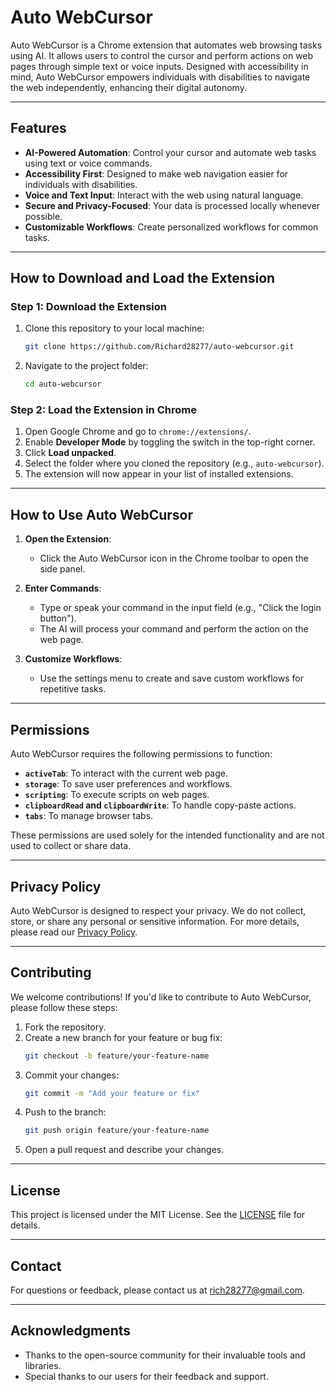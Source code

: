 # Auto WebCursor

Auto WebCursor is a Chrome extension that automates web browsing tasks using AI. It allows users to control the cursor and perform actions on web pages through simple text or voice inputs. Designed with accessibility in mind, Auto WebCursor empowers individuals with disabilities to navigate the web independently, enhancing their digital autonomy.

---

## Features

- **AI-Powered Automation**: Control your cursor and automate web tasks using text or voice commands.
- **Accessibility First**: Designed to make web navigation easier for individuals with disabilities.
- **Voice and Text Input**: Interact with the web using natural language.
- **Secure and Privacy-Focused**: Your data is processed locally whenever possible.
- **Customizable Workflows**: Create personalized workflows for common tasks.

---

## How to Download and Load the Extension

### Step 1: Download the Extension
1. Clone this repository to your local machine:
   ```bash
   git clone https://github.com/Richard28277/auto-webcursor.git
   ```
2. Navigate to the project folder:
   ```bash
   cd auto-webcursor
   ```

### Step 2: Load the Extension in Chrome
1. Open Google Chrome and go to `chrome://extensions/`.
2. Enable **Developer Mode** by toggling the switch in the top-right corner.
3. Click **Load unpacked**.
4. Select the folder where you cloned the repository (e.g., `auto-webcursor`).
5. The extension will now appear in your list of installed extensions.

---

## How to Use Auto WebCursor

1. **Open the Extension**:
   - Click the Auto WebCursor icon in the Chrome toolbar to open the side panel.

2. **Enter Commands**:
   - Type or speak your command in the input field (e.g., "Click the login button").
   - The AI will process your command and perform the action on the web page.

3. **Customize Workflows**:
   - Use the settings menu to create and save custom workflows for repetitive tasks.

---

## Permissions

Auto WebCursor requires the following permissions to function:
- **`activeTab`**: To interact with the current web page.
- **`storage`**: To save user preferences and workflows.
- **`scripting`**: To execute scripts on web pages.
- **`clipboardRead` and `clipboardWrite`**: To handle copy-paste actions.
- **`tabs`**: To manage browser tabs.

These permissions are used solely for the intended functionality and are not used to collect or share data.

---

## Privacy Policy

Auto WebCursor is designed to respect your privacy. We do not collect, store, or share any personal or sensitive information. For more details, please read our [Privacy Policy](privacy.html).

---

## Contributing

We welcome contributions! If you'd like to contribute to Auto WebCursor, please follow these steps:
1. Fork the repository.
2. Create a new branch for your feature or bug fix:
   ```bash
   git checkout -b feature/your-feature-name
   ```
3. Commit your changes:
   ```bash
   git commit -m "Add your feature or fix"
   ```
4. Push to the branch:
   ```bash
   git push origin feature/your-feature-name
   ```
5. Open a pull request and describe your changes.

---

## License

This project is licensed under the MIT License. See the [LICENSE](LICENSE) file for details.

---

## Contact

For questions or feedback, please contact us at [rich28277@gmail.com](mailto:rich28277@gmail.com).

---

## Acknowledgments

- Thanks to the open-source community for their invaluable tools and libraries.
- Special thanks to our users for their feedback and support.